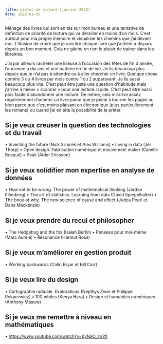 ```yaml
---
title: pistes de lecture (janvier 2022)
date: 2022-01-05
---
```


Ménage des livres qui sont en tas sur mon bureau et une tentative de définition de priorité de lecture qui va dérailler en moins d’un mois. C’est surtout pour ma propre mémoire et visualiser les chemins que j’ai devant moi. L’illusion de croire que je vais lire chaque livre que j’achète a disparu depuis un bon moment. Cela ne gâche en rien le plaisir de trainer dans les librairies.

J’ai par ailleurs racheter une liseuse à l’occasion des fêtes de fin d'année, l’ancienne a dix ans et une batterie en fin de vie. Je lis beaucoup plus depuis que je n’ai pas à attendre ou à aller chercher un livre. Quelque chose comme 3 ou 4 livres par mois contre 1 ou 2 auparavant. Je lis aussi beaucoup plus vite. C’est peut être juste une question d’habitude mais j’arrive à mieux « scanner » pour une lecture rapide. C’est peut être aussi plus facile d’abandonner une lecture. De même, cela m’arrive assez régulièrement d’acheter un livre parce que je peine à tourner les pages ou bien parce que c’est moins plaisant en électronique (plus particulièrement les romans) ou quand j’ai en tête la possibilité de le prêter.


## Si je veux creuser la question des technologies et du travail

• Inventing the future (Nick Srnicek et Alex Williams)
• Living in data (Jer Thorp)
• Open design. Fabrication numérique et mouvement maker (Camille Bosqué)
• Peak (Aider Ericsson)



## Si je veux solidifier mon expertise en analyse de données

• How not to be wrong. The power of mathematical thinking (Jordan Ellenberg)
• The art of statistics. Learning from data (David Spiegelhalter)
• The book of why. The new science of cause and effect (Judea Pearl et Dana Mackenzie)



## Si je veux prendre du recul et philosopher

• The Hedgehog and the fox (Isaiah Berlin)
• Pensées pour moi-même (Marc Aurèle)
• Résonance (Harmut Rosa)



## Si je veux m’améliorer en gestion produit

• Working backwards (Colin Bryar et Bill Carr)



## Si je veux lire du design

• Cartographie radicale. Explorations (Nepthys Zwer et Philippe Rekacewicz)
• 100 whites (Kenya Hara)
• Design et humanités numériques (Anthony Masure)


## Si je veux me remettre à niveau en mathématiques

• https://www.youtube.com/watch?v=byNaO_zn2fI

